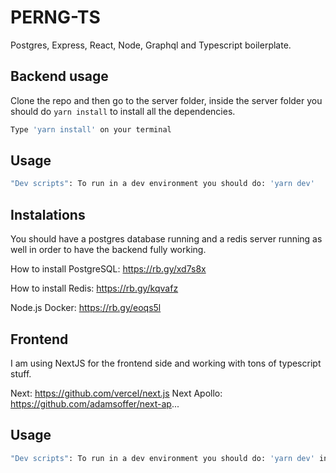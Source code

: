 # PERNG-TS
Postgres, Express, React, Node, Graphql and Typescript boilerplate.

## Backend usage

Clone the repo and then go to the server folder, inside the server folder you should do `yarn install` to install all the dependencies.

```bash
Type 'yarn install' on your terminal
```

## Usage

```bash
"Dev scripts": To run in a dev environment you should do: 'yarn dev'
```

## Instalations

You should have a postgres database running and a redis server running as well in order to have the backend fully working.

How to install PostgreSQL: https://rb.gy/xd7s8x

How to install Redis: https://rb.gy/kqvafz

Node.js Docker: https://rb.gy/eoqs5l

## Frontend
I am using NextJS for the frontend side and working with tons of typescript stuff.

Next: https://github.com/vercel/next.js
Next Apollo: https://github.com/adamsoffer/next-ap...

## Usage

```bash
"Dev scripts": To run in a dev environment you should do: 'yarn dev' inside the frontend folder.
```
